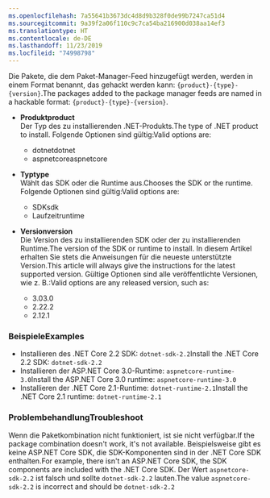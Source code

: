```yaml
---
ms.openlocfilehash: 7a55641b3673dc4d8d9b328f0de99b7247ca51d4
ms.sourcegitcommit: 9a39f2a06f110c9c7ca54ba216900d038aa14ef3
ms.translationtype: HT
ms.contentlocale: de-DE
ms.lasthandoff: 11/23/2019
ms.locfileid: "74998798"
---
```


<span data-ttu-id="71dc5-101">Die Pakete, die dem Paket-Manager-Feed hinzugefügt werden, werden in einem Format benannt, das gehackt werden kann: `{product}-{type}-{version}`.</span><span class="sxs-lookup"><span data-stu-id="71dc5-101">The packages added to the package manager feeds are named in a hackable format: `{product}-{type}-{version}`.</span></span>

- <span data-ttu-id="71dc5-102">**Produkt**</span><span class="sxs-lookup"><span data-stu-id="71dc5-102">**product**</span></span>\
<span data-ttu-id="71dc5-103">Der Typ des zu installierenden .NET-Produkts.</span><span class="sxs-lookup"><span data-stu-id="71dc5-103">The type of .NET product to install.</span></span> <span data-ttu-id="71dc5-104">Folgende Optionen sind gültig:</span><span class="sxs-lookup"><span data-stu-id="71dc5-104">Valid options are:</span></span>

  - <span data-ttu-id="71dc5-105">dotnet</span><span class="sxs-lookup"><span data-stu-id="71dc5-105">dotnet</span></span>
  - <span data-ttu-id="71dc5-106">aspnetcore</span><span class="sxs-lookup"><span data-stu-id="71dc5-106">aspnetcore</span></span>

- <span data-ttu-id="71dc5-107">**Typ**</span><span class="sxs-lookup"><span data-stu-id="71dc5-107">**type**</span></span>\
<span data-ttu-id="71dc5-108">Wählt das SDK oder die Runtime aus.</span><span class="sxs-lookup"><span data-stu-id="71dc5-108">Chooses the SDK or the runtime.</span></span> <span data-ttu-id="71dc5-109">Folgende Optionen sind gültig:</span><span class="sxs-lookup"><span data-stu-id="71dc5-109">Valid options are:</span></span>

  - <span data-ttu-id="71dc5-110">SDK</span><span class="sxs-lookup"><span data-stu-id="71dc5-110">sdk</span></span>
  - <span data-ttu-id="71dc5-111">Laufzeit</span><span class="sxs-lookup"><span data-stu-id="71dc5-111">runtime</span></span>

- <span data-ttu-id="71dc5-112">**Version**</span><span class="sxs-lookup"><span data-stu-id="71dc5-112">**version**</span></span>\
<span data-ttu-id="71dc5-113">Die Version des zu installierenden SDK oder der zu installierenden Runtime.</span><span class="sxs-lookup"><span data-stu-id="71dc5-113">The version of the SDK or runtime to install.</span></span> <span data-ttu-id="71dc5-114">In diesem Artikel erhalten Sie stets die Anweisungen für die neueste unterstützte Version.</span><span class="sxs-lookup"><span data-stu-id="71dc5-114">This article will always give the instructions for the latest supported version.</span></span> <span data-ttu-id="71dc5-115">Gültige Optionen sind alle veröffentlichte Versionen, wie z. B.:</span><span class="sxs-lookup"><span data-stu-id="71dc5-115">Valid options are any released version, such as:</span></span>

  - <span data-ttu-id="71dc5-116">3.0</span><span class="sxs-lookup"><span data-stu-id="71dc5-116">3.0</span></span>
  - <span data-ttu-id="71dc5-117">2.2</span><span class="sxs-lookup"><span data-stu-id="71dc5-117">2.2</span></span>
  - <span data-ttu-id="71dc5-118">2.1</span><span class="sxs-lookup"><span data-stu-id="71dc5-118">2.1</span></span>

### <a name="examples"></a><span data-ttu-id="71dc5-119">Beispiele</span><span class="sxs-lookup"><span data-stu-id="71dc5-119">Examples</span></span>

- <span data-ttu-id="71dc5-120">Installieren des .NET Core 2.2 SDK: `dotnet-sdk-2.2`</span><span class="sxs-lookup"><span data-stu-id="71dc5-120">Install the .NET Core 2.2 SDK: `dotnet-sdk-2.2`</span></span>
- <span data-ttu-id="71dc5-121">Installieren der ASP.NET Core 3.0-Runtime: `aspnetcore-runtime-3.0`</span><span class="sxs-lookup"><span data-stu-id="71dc5-121">Install the ASP.NET Core 3.0 runtime: `aspnetcore-runtime-3.0`</span></span>
- <span data-ttu-id="71dc5-122">Installieren der .NET Core 2.1-Runtime: `dotnet-runtime-2.1`</span><span class="sxs-lookup"><span data-stu-id="71dc5-122">Install the .NET Core 2.1 runtime: `dotnet-runtime-2.1`</span></span>

### <a name="troubleshoot"></a><span data-ttu-id="71dc5-123">Problembehandlung</span><span class="sxs-lookup"><span data-stu-id="71dc5-123">Troubleshoot</span></span>

<span data-ttu-id="71dc5-124">Wenn die Paketkombination nicht funktioniert, ist sie nicht verfügbar.</span><span class="sxs-lookup"><span data-stu-id="71dc5-124">If the package combination doesn't work, it's not available.</span></span> <span data-ttu-id="71dc5-125">Beispielsweise gibt es keine ASP.NET Core SDK, die SDK-Komponenten sind in der .NET Core SDK enthalten.</span><span class="sxs-lookup"><span data-stu-id="71dc5-125">For example, there isn't an ASP.NET Core SDK, the SDK components are included with the .NET Core SDK.</span></span> <span data-ttu-id="71dc5-126">Der Wert `aspnetcore-sdk-2.2` ist falsch und sollte `dotnet-sdk-2.2` lauten.</span><span class="sxs-lookup"><span data-stu-id="71dc5-126">The value `aspnetcore-sdk-2.2` is incorrect and should be `dotnet-sdk-2.2`</span></span>
